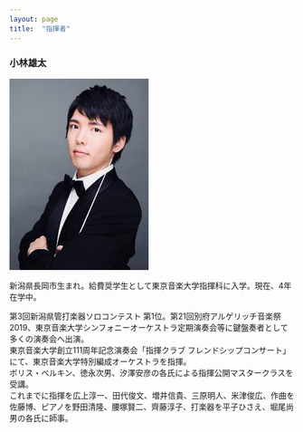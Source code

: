 ```yaml
---
layout: page
title:  "指揮者"
---
```


### 小林雄太

![Conductor: Yuta Kobayashi](/assets/images/conductor.jpg "Conductor: Yuta Kobayashi")

新潟県長岡市生まれ。給費奨学生として東京音楽大学指揮科に入学。現在、4年在学中。

第3回新潟県管打楽器ソロコンテスト 第1位。第21回別府アルゲリッチ音楽祭2019、東京音楽大学シンフォニーオーケストラ定期演奏会等に鍵盤奏者として多くの演奏会へ出演。<br>
東京音楽大学創立111周年記念演奏会「指揮クラブ フレンドシップコンサート」にて、東京音楽大学特別編成オーケストラを指揮。<br>
ボリス・ベルキン、徳永次男、汐澤安彦の各氏による指揮公開マスタークラスを受講。<br>
これまでに指揮を広上淳一、田代俊文、増井信貴、三原明人、米津俊広、作曲を佐藤博、ピアノを野田清隆、腰塚賢二、齊藤淳子、打楽器を平子ひさえ、堀尾尚男の各氏に師事。
